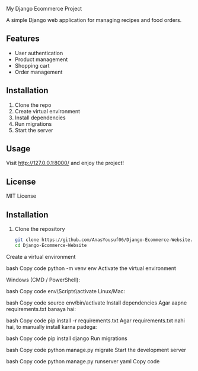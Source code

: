  My Django Ecommerce Project

A simple Django web application for managing recipes and food orders.

## Features
- User authentication
- Product management
- Shopping cart
- Order management

## Installation
1. Clone the repo
2. Create virtual environment
3. Install dependencies
4. Run migrations
5. Start the server

## Usage
Visit http://127.0.0.1:8000/ and enjoy the project!

## License
MIT License

## Installation

1. Clone the repository
   ```bash
   git clone https://github.com/AnasYousuf06/Django-Ecommerce-Website.git
   cd Django-Ecommerce-Website
Create a virtual environment

bash
Copy code
python -m venv env
Activate the virtual environment

Windows (CMD / PowerShell):

bash
Copy code
env\Scripts\activate
Linux/Mac:

bash
Copy code
source env/bin/activate
Install dependencies
Agar aapne requirements.txt banaya hai:

bash
Copy code
pip install -r requirements.txt
Agar requirements.txt nahi hai, to manually install karna padega:

bash
Copy code
pip install django
Run migrations

bash
Copy code
python manage.py migrate
Start the development server

bash
Copy code
python manage.py runserver
yaml
Copy code

